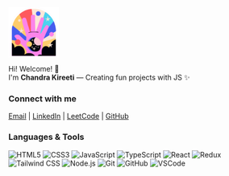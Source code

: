 <img src="https://github.com/kireetikotturu/kireetikotturu/blob/main/mylogo.svg" 
     alt="logo" width="100" style="vertical-align:middle;" />

Hi! Welcome! 👋  
I'm **Chandra Kireeti** — Creating fun projects with JS ✨

### Connect with me
[Email](mailto:kireetikotturi2@gmail.com) | 
[LinkedIn](https://www.linkedin.com/in/chandra-kireeti-kotturu-353512222/) | 
[LeetCode](https://leetcode.com/chandra_kireeti/) | 
[GitHub](https://github.com/kireetikotturu)

### Languages & Tools
![HTML5](https://img.shields.io/badge/html5-%23E34F26?style=for-the-badge&logo=html5&logoColor=white)
![CSS3](https://img.shields.io/badge/css3-%231572B6?style=for-the-badge&logo=css3&logoColor=white)
![JavaScript](https://img.shields.io/badge/javascript-F7DF1E?style=for-the-badge&logo=javascript&logoColor=black)
![TypeScript](https://img.shields.io/badge/typescript-3178C6?style=for-the-badge&logo=typescript&logoColor=white)
![React](https://img.shields.io/badge/react-%2320ADD4?style=for-the-badge&logo=react&logoColor=white)
![Redux](https://img.shields.io/badge/redux-764ABC?style=for-the-badge&logo=redux&logoColor=white)
![Tailwind CSS](https://img.shields.io/badge/tailwind-06B6D4?style=for-the-badge&logo=tailwindcss&logoColor=white)
![Node.js](https://img.shields.io/badge/node.js-339933?style=for-the-badge&logo=nodedotjs&logoColor=white)
![Git](https://img.shields.io/badge/git-F05032?style=for-the-badge&logo=git&logoColor=white)
![GitHub](https://img.shields.io/badge/github-181717?style=for-the-badge&logo=github&logoColor=white)
![VSCode](https://img.shields.io/badge/vscode-0078D4?style=for-the-badge&logo=visualstudiocode&logoColor=white)
